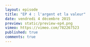 ```yaml
---
layout: episode
title: "EP 4 : l'argent et la valeur"
date: vendredi 4 décembre 2015
preview: static/preview-ep4.png
vimeo: https://vimeo.com/782267523
published: true
comments: true
---
```

